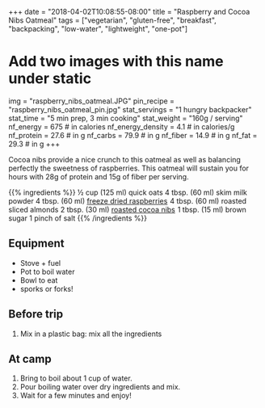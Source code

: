 +++
date = "2018-04-02T10:08:55-08:00"
title = "Raspberry and Cocoa Nibs Oatmeal"
tags = ["vegetarian", "gluten-free", "breakfast", "backpacking", "low-water", "lightweight", "one-pot"]
# Add two images with this name under static
img = "raspberry_nibs_oatmeal.JPG"
pin_recipe = "raspberry_nibs_oatmeal_pin.jpg"
stat_servings = "1 hungry backpacker"
stat_time = "5 min prep, 3 min cooking"
stat_weight = "160g / serving"
nf_energy = 675 # in calories
nf_energy_density = 4.1 # in calories/g
nf_protein = 27.6 # in g
nf_carbs = 79.9 # in g
nf_fiber = 14.9 # in g
nf_fat = 29.3 # in g
+++

Cocoa nibs provide a nice crunch to this oatmeal as well as balancing perfectly the sweetness of raspberries. This oatmeal will sustain you for hours with 28g of protein and 15g of fiber per serving. 

{{% ingredients %}}
½ cup (125 ml) quick oats
4 tbsp. (60 ml) skim milk powder
4 tbsp. (60 ml) <a target="_blank" href="https://www.amazon.com/gp/product/B008478JF4/ref=as_li_tl?ie=UTF8&camp=1789&creative=9325&creativeASIN=B008478JF4&linkCode=as2&tag=gourmethiking-20&linkId=c1be6f1aa4e3537231245eb5f5d216ae">freeze dried raspberries</a><img src="//ir-na.amazon-adsystem.com/e/ir?t=gourmethiking-20&l=am2&o=1&a=B008478JF4" width="1" height="1" border="0" alt="" style="border:none !important; margin:0px !important;" />
4 tbsp. (60 ml) roasted sliced almonds
2 tbsp. (30 ml) <a target="_blank" href="https://www.amazon.com/gp/product/B077H6F69T/ref=as_li_tl?ie=UTF8&camp=1789&creative=9325&creativeASIN=B077H6F69T&linkCode=as2&tag=gourmethiking-20&linkId=822c44ca2ee9360dc9c75df54eef770c">roasted cocoa nibs</a><img src="//ir-na.amazon-adsystem.com/e/ir?t=gourmethiking-20&l=am2&o=1&a=B077H6F69T" width="1" height="1" border="0" alt="" style="border:none !important; margin:0px !important;" />
1 tbsp. (15 ml) brown sugar
1 pinch of salt
{{% /ingredients %}}

## Equipment
- Stove + fuel
- Pot to boil water
- Bowl to eat
- sporks or forks!

## Before trip
1. Mix in a plastic bag: mix all the ingredients
 
## At camp
1. Bring to boil about 1 cup of water.
1. Pour boiling water over dry ingredients and mix.
1. Wait for a few minutes and enjoy!
